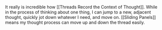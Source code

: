 It really is incredible how [[Threads Record the Context of Thought]]. While in the process of thinking about one thing, I can jump to a new, adjacent thought, quickly jot down whatever I need, and move on. [[Sliding Panels]] means my thought process can move up and down the thread easily.